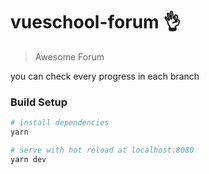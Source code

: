 # vueschool-forum :ok_hand:

> Awesome Forum 

you can check every progress in each branch 

### Build Setup

``` bash
# install dependencies
yarn

# serve with hot reload at localhost:8080
yarn dev
```